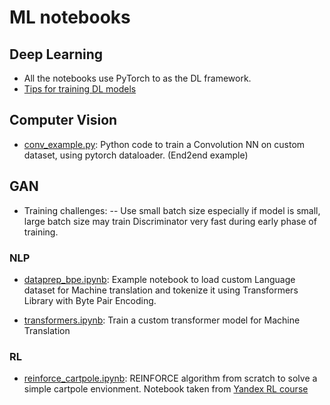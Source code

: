 # ML notebooks

## Deep Learning

- All the notebooks use PyTorch to as the DL framework.
- [Tips for training DL models](https://basujindal.me/python/deep%20learning/machine%20learning/computer%20vision/2021/06/15/tips-for-deep-learning.html)

## Computer Vision

- [conv_example.py](CV/conv_example.py): Python code to train a Convolution NN on custom dataset, using pytorch dataloader. (End2end example)

## GAN

- Training challenges:
-- Use small batch size especially if model is small, large batch size may train Discriminator very fast during early phase of training.    


### NLP

- [dataprep_bpe.ipynb](NLP/dataprep_bpe.ipynb): Example notebook to load custom Language dataset for Machine translation and tokenize it using Transformers Library with Byte Pair Encoding.

- [transformers.ipynb](NLP/transformers.ipynb): Train a custom transformer model for Machine Translation

### RL

- [reinforce_cartpole.ipynb](RL/reinforce_cartpole.ipynb): REINFORCE algorithm from scratch to solve a simple cartpole envionment. Notebook taken from [Yandex RL course](https://github.com/yandexdataschool/Practical_RL)
